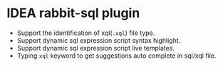 # IDEA rabbit-sql plugin

- Support the identification of xql(`.xql`) file type.
- Support dynamic sql expression script syntax highlight.
- Support dynamic sql expression script live templates.
- Typing `xql` keyword to get suggestions auto complete in sql/xql file.